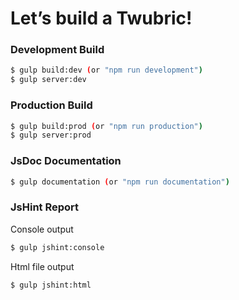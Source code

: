 # Let’s build a Twubric!

### Development Build
```sh
$ gulp build:dev (or "npm run development")
$ gulp server:dev
```

### Production Build
```sh
$ gulp build:prod (or "npm run production")
$ gulp server:prod
```

### JsDoc Documentation
```sh
$ gulp documentation (or "npm run documentation")
```

### JsHint Report
Console output
```sh
$ gulp jshint:console
```
Html file output
```sh
$ gulp jshint:html
```

